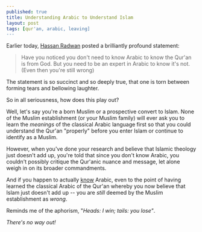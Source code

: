 ```yaml
---
published: true
title: Understanding Arabic to Understand Islam
layout: post
tags: [qur'an, arabic, leaving]
---
```

Earlier today, [Hassan Radwan](https://twitter.com/abdulazizbulbul) posted a brilliantly profound statement:

> Have you noticed you don't need to know Arabic to know the Qur'an is from God. But you need to be an expert in Arabic to know it's not. (Even then you're still wrong)

The statement is so succinct and so deeply true, that one is torn between forming tears and bellowing laughter.

So in all seriousness, how does this play out? 

Well, let's say you're a born Muslim or a prospective convert to Islam. None of the Muslim establishment (or your Muslim family) will ever ask you to learn the _meanings_ of the classical Arabic language first so that you could understand the Qur'an "properly" before you enter Islam or continue to identify as a Muslim.

However, when you've done your research and believe that Islamic theology just doesn't add up, you're told that since you don't know Arabic, you couldn't possibly critique the Qur'anic nuance and message, let alone weigh in on its broader commandments.

And if you happen to actually [know](https://www.academia.edu/21461211/_My_Ordeal_with_the_Quran_and_God_in_the_Quran._By_Abbas_Abdul_Noor) Arabic, even to the point of having learned the classical Arabic of the Qur'an whereby you now believe that Islam just doesn't add up -- you are _still_ deemed by the Muslim establishment as _wrong_.

Reminds me of the aphorism, "_Heads: I win; tails: you lose"_.

_There's no way out!_
